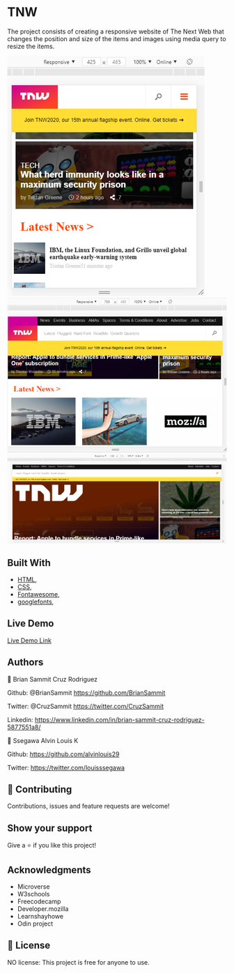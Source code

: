 # TNW
The project consists of creating a responsive website of The Next Web that changes the position and size of the items and images using media query to resize the items.

![screenshot](./screenshot.png)
![screenshot](./screenshot-1.png)
![screenshot](./screenshot-2.png)

## Built With

- [HTML](https://developer.mozilla.org/en-US/docs/Web/HTML),
- [CSS](https://www.w3schools.com/css/),
- [Fontawesome](https://fontawesome.com/),
- [googlefonts](https://fonts.google.com/),

## Live Demo

[Live Demo Link](https://rawcdn.githack.com/BrianSammit/TNW/e576cd56dd58f8b8cb904cb9729af224e2c9c78d/index.html)

## Authors

👤 Brian Sammit Cruz Rodriguez

Github: @BrianSammit https://github.com/BrianSammit

Twitter: @CruzSammit https://twitter.com/CruzSammit

Linkedin: https://www.linkedin.com/in/brian-sammit-cruz-rodriguez-5877551a8/

👤 Ssegawa Alvin Louis K

Github: https://github.com/alvinlouis29

Twitter: https://twitter.com/louisssegawa

## 🤝 Contributing

Contributions, issues and feature requests are welcome!

## Show your support

Give a ⭐️ if you like this project!

## Acknowledgments

- Microverse
- W3schools
- Freecodecamp
- Developer.mozilla
- Learnshayhowe
- Odin project

## 📝 License

NO license: This project is free for anyone to use.
